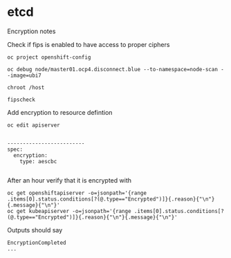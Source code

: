 # etcd
Encryption notes

Check if fips is enabled to have access to proper ciphers
```
oc project openshift-config

oc debug node/master01.ocp4.disconnect.blue --to-namespace=node-scan --image=ubi7

chroot /host

fipscheck

```

Add encryption to resource defintion
```
oc edit apiserver


-------------------------
spec:
  encryption:
    type: aescbc 
    
```

After an hour verify that it is encrypted with 
```
oc get openshiftapiserver -o=jsonpath='{range .items[0].status.conditions[?(@.type=="Encrypted")]}{.reason}{"\n"}{.message}{"\n"}'
oc get kubeapiserver -o=jsonpath='{range .items[0].status.conditions[?(@.type=="Encrypted")]}{.reason}{"\n"}{.message}{"\n"}'
```

Outputs should say
```
EncryptionCompleted
...
```

